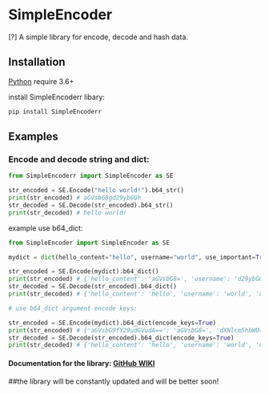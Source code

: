 # SimpleEncoder
[?] A simple library for encode, decode and hash data.

## Installation

[Python](https://python.org) require 3.6+

install SimpleEncoderr libary:
```sh
pip install SimpleEncoderr
```

## Examples
### Encode and decode string and dict:
```python
from SimpleEncoderr import SimpleEncoder as SE

str_encoded = SE.Encode("hello world!").b64_str()
print(str_encoded) # aGVsbG8gd29ybGQh
str_decoded = SE.Decode(str_encoded).b64_str()
print(str_decoded) # hello world!
```
example use b64_dict:
```python
from SimpleEncoder import SimpleEncoder as SE

mydict = dict(hello_content="hello", username="world", use_important=True, important_suffix="!")

str_encoded = SE.Encode(mydict).b64_dict()
print(str_encoded) # {'hello_content': 'aGVsbG8=', 'username': 'd29ybGQ=', 'use_important': 'VHJ1ZQ==', 'important_suffix': 'IQ=='}
str_decoded = SE.Decode(str_encoded).b64_dict()
print(str_decoded) # {'hello_content': 'hello', 'username': 'world', 'use_important': 'True', 'important_suffix': '!'}

# use b64_dict argument encode keys:

str_encoded = SE.Encode(mydict).b64_dict(encode_keys=True)
print(str_encoded) # {'aGVsbG9fY29udGVudA==': 'aGVsbG8=', 'dXNlcm5hbWU=': 'd29ybGQ=', 'dXNlX2ltcG9ydGFudA==': 'VHJ1ZQ==', 'aW1wb3J0YW50X3N1ZmZpeA==': 'IQ=='}
str_decoded = SE.Decode(str_encoded).b64_dict(encode_keys=True)
print(str_decoded) # {'hello_content': 'hello', 'username': 'world', 'use_important': 'True', 'important_suffix': '!'}
```

#### Documentation for the library: [GitHub WIKI](https://github.com/SikWeet/SimpleEncoder/wiki)

##the library will be constantly updated and will be better soon!
